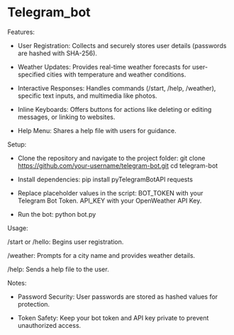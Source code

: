 # Telegram_bot

Features:

- User Registration: Collects and securely stores user details (passwords are hashed with SHA-256).

- Weather Updates: Provides real-time weather forecasts for user-specified cities with temperature and weather conditions.

- Interactive Responses: Handles commands (/start, /help, /weather), specific text inputs, and multimedia like photos.

- Inline Keyboards: Offers buttons for actions like deleting or editing messages, or linking to websites.

- Help Menu: Shares a help file with users for guidance.



Setup:

- Clone the repository and navigate to the project folder:
    git clone https://github.com/your-username/telegram-bot.git
    cd telegram-bot

- Install dependencies:
    pip install pyTelegramBotAPI requests

- Replace placeholder values in the script:
    BOT_TOKEN with your Telegram Bot Token.
    API_KEY with your OpenWeather API Key.

- Run the bot:
    python bot.py



Usage:

/start or /hello: Begins user registration.

/weather: Prompts for a city name and provides weather details.

/help: Sends a help file to the user.



Notes:

- Password Security: User passwords are stored as hashed values for protection.

- Token Safety: Keep your bot token and API key private to prevent unauthorized access.
